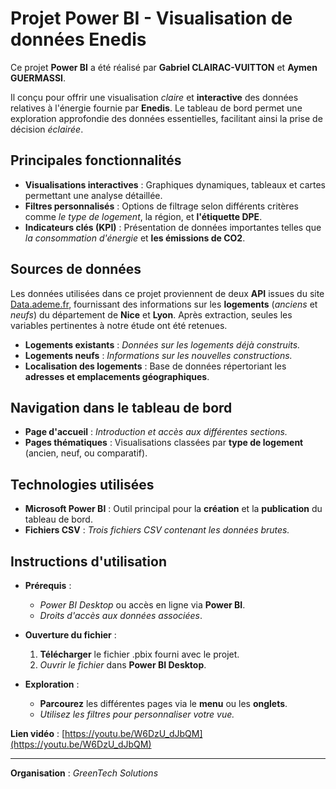 # **Projet Power BI - Visualisation de données Enedis**

Ce projet **Power BI** a été réalisé par **Gabriel CLAIRAC-VUITTON** et **Aymen GUERMASSI**. 

Il conçu pour offrir une visualisation _claire_ et **interactive** des données relatives à l'énergie fournie par **Enedis**. Le tableau de bord permet une exploration approfondie des données essentielles, facilitant ainsi la prise de décision _éclairée_.

## **Principales fonctionnalités**
- **Visualisations interactives** : Graphiques dynamiques, tableaux et cartes permettant une analyse détaillée.
- **Filtres personnalisés** : Options de filtrage selon différents critères comme _le type de logement_, la région, et **l'étiquette DPE**.
- **Indicateurs clés (KPI)** : Présentation de données importantes telles que _la consommation d'énergie_ et **les émissions de CO2**.

## **Sources de données**
Les données utilisées dans ce projet proviennent de deux **API** issues du site [Data.ademe.fr](https://data.ademe.fr), fournissant des informations sur les **logements** (_anciens_ et _neufs_) du département de **Nice** et **Lyon**. Après extraction, seules les variables pertinentes à notre étude ont été retenues.

- **Logements existants** : _Données sur les logements déjà construits._
- **Logements neufs** : _Informations sur les nouvelles constructions._
- **Localisation des logements** : Base de données répertoriant les **adresses et emplacements géographiques**.

## **Navigation dans le tableau de bord**
- **Page d'accueil** : _Introduction et accès aux différentes sections._
- **Pages thématiques** : Visualisations classées par **type de logement** (ancien, neuf, ou comparatif).

## **Technologies utilisées**
- **Microsoft Power BI** : Outil principal pour la **création** et la **publication** du tableau de bord.
- **Fichiers CSV** : _Trois fichiers CSV contenant les données brutes._

## **Instructions d'utilisation**
- **Prérequis** :
  - _Power BI Desktop_ ou accès en ligne via **Power BI**.
  - _Droits d'accès aux données associées_.

- **Ouverture du fichier** :
  1. **Télécharger** le fichier .pbix fourni avec le projet.
  2. _Ouvrir le fichier_ dans **Power BI Desktop**.

- **Exploration** :
  - **Parcourez** les différentes pages via le **menu** ou les **onglets**.
  - _Utilisez les filtres pour personnaliser votre vue._

**Lien vidéo** : [https://youtu.be/W6DzU_dJbQM](https://youtu.be/W6DzU_dJbQM)

---

**Organisation** : _GreenTech Solutions_
